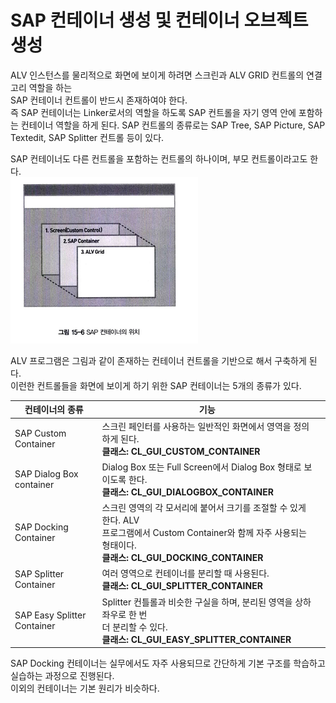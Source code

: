# SAP 컨테이너 생성 및 컨테이너 오브젝트 생성
ALV 인스턴스를 물리적으로 화면에 보이게 하려면 스크린과 ALV GRID 컨트롤의 연결고리 역할을 하는 <br>
SAP 컨테이너 컨트롤이 반드시 존재하여야 한다.<br>
즉 SAP 컨테이너는 Linker로서의 역할을 하도록 SAP 컨트롤을 자기 영역 안에 포함하는 컨테이너 역할을 하게 된다.
SAP 컨트롤의 종류로는 SAP Tree, SAP Picture, SAP Textedit, SAP Splitter 컨트롤 등이 있다.<br>

SAP 컨테이너도 다른 컨트롤을 포함하는 컨트롤의 하나이며, 부모 컨트롤이라고도 한다. <br>
![](https://raw.githubusercontent.com/hansung0904/ABAP-Study/main/EasyABAPCapture/SAP%20%EC%BB%A8%ED%85%8C%EC%9D%B4%EB%84%88%EC%9D%98%20%EC%9C%84%EC%B9%98.png)

ALV 프로그램은 그림과 같이 존재하는 컨테이너 컨트롤을 기반으로 해서 구축하게 된다. <br>
이런한 컨트롤들을 화면에 보이게 하기 위한 SAP 컨테이너는 5개의 종류가 있다.

|컨테이너의 종류|기능||
|------|---|---|
|SAP Custom Container|스크린 페인터를 사용하는 일반적인 화면에서 영역을 정의하게 된다.<br> **클래스: CL_GUI_CUSTOM_CONTAINER**||
|SAP Dialog Box container|Dialog Box 또는 Full Screen에서 Dialog Box 형태로 보이도록 한다.<br>**클래스: CL_GUI_DIALOGBOX_CONTAINER**||
|SAP Docking Container|스크린 영역의 각 모서리에 붙어서 크기를 조절할 수 있게 한다. ALV<br>프로그램에서 Custom Container와 함께 자주 사용되는 형태이다.<br>**클래스: CL_GUI_DOCKING_CONTAINER**||
|SAP Splitter Container|여러 영역으로 컨테이너를 분리할 때 사용된다. <br>**클래스: CL_GUI_SPLITTER_CONTAINER**||
|SAP Easy Splitter Container|Splitter 컨틀롤과 비슷한 구실을 하며, 분리된 영역을 상하 좌우로 한 번 <br> 더 분리할 수 있다. <br> **클래스: CL_GUI_EASY_SPLITTER_CONTAINER**||

SAP Docking 컨테이너는 실무에서도 자주 사용되므로 간단하게 기본 구조를 학습하고 <br>
실습하는 과정으로 진행된다.<br>
이외의 컨테이너는 기본 원리가 비슷하다.